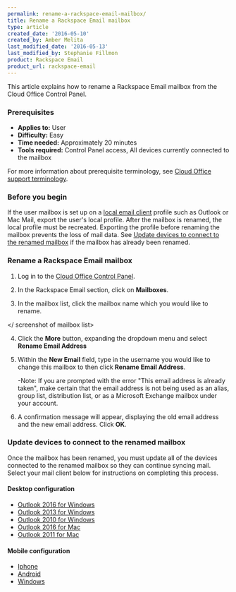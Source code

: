 ```yaml
---
permalink: rename-a-rackspace-email-mailbox/
title: Rename a Rackspace Email mailbox
type: article
created_date: '2016-05-10'
created_by: Amber Melita
last_modified_date: '2016-05-13'
last_modified_by: Stephanie Fillmon
product: Rackspace Email
product_url: rackspace-email
---
```


This article explains how to rename a Rackspace Email mailbox from the Cloud Office Control Panel.


### Prerequisites

- **Applies to:** User
- **Difficulty:** Easy
- **Time needed:** Approximately 20 minutes
- **Tools required:** Control Panel access, All devices currently connected to the mailbox

For more information about prerequisite terminology, see [Cloud Office support terminology](/how-to/cloud-office-support-terminology).

### Before you begin

If the user mailbox is set up on a [local email client](/how-to/cloud-office-support-terminology) profile such as Outlook or Mac Mail, export the user's local profile. After the mailbox is renamed, the local profile must be recreated. Exporting the profile before renaming the mailbox prevents the loss of mail data. See [Update devices to connect to the renamed mailbox](#Update-devices-to-connect-to-the-renamed-mailbox) if the mailbox has already been renamed.


### Rename a Rackspace Email mailbox

1. Log in to the [Cloud Office Control Panel](https://cp.rackspace.com/).

2. In the Rackspace Email section, click on **Mailboxes**.

3. In the mailbox list, click the mailbox name which you would like to rename.

</ screenshot of mailbox list>

4. Click the **More** button, expanding the dropdown menu and select **Rename Email Address**

5. Within the **New Email** field, type in the username you would like to change this mailbox to then click **Rename Email Address**.

    -Note: If you are prompted with the error "This email address is already taken", make certain that the email address is not being used as an alias, group list, distribution list, or as a Microsoft Exchange mailbox under your account.

6. A confirmation message will appear, displaying the old email address and the new email address. Click **OK**.

### Update devices to connect to the renamed mailbox

Once the mailbox has been renamed, you must update all of the devices connected to the renamed mailbox so they can continue syncing mail. Select your mail client below for instructions on completing this process.

#### Desktop configuration 

- [Outlook 2016 for Windows](#)
- [Outlook 2013 for Windows](#)
- [Outlook 2010 for Windows](#)
- [Outlook 2016 for Mac](#)
- [Outlook 2011 for Mac](#)

#### Mobile configuration

- [Iphone](#)
- [Android](#)
- [Windows](#)
